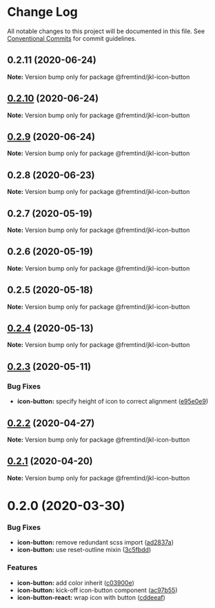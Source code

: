 # Change Log

All notable changes to this project will be documented in this file.
See [Conventional Commits](https://conventionalcommits.org) for commit guidelines.

## 0.2.11 (2020-06-24)

**Note:** Version bump only for package @fremtind/jkl-icon-button





## [0.2.10](https://github.com/fremtind/jokul/compare/@fremtind/jkl-icon-button@0.2.9...@fremtind/jkl-icon-button@0.2.10) (2020-06-24)

**Note:** Version bump only for package @fremtind/jkl-icon-button





## [0.2.9](https://github.com/fremtind/jokul/compare/@fremtind/jkl-icon-button@0.2.8...@fremtind/jkl-icon-button@0.2.9) (2020-06-24)

**Note:** Version bump only for package @fremtind/jkl-icon-button





## 0.2.8 (2020-06-23)

**Note:** Version bump only for package @fremtind/jkl-icon-button





## 0.2.7 (2020-05-19)

**Note:** Version bump only for package @fremtind/jkl-icon-button





## 0.2.6 (2020-05-19)

**Note:** Version bump only for package @fremtind/jkl-icon-button





## 0.2.5 (2020-05-18)

**Note:** Version bump only for package @fremtind/jkl-icon-button





## [0.2.4](https://github.com/fremtind/jokul/compare/@fremtind/jkl-icon-button@0.2.3...@fremtind/jkl-icon-button@0.2.4) (2020-05-13)

**Note:** Version bump only for package @fremtind/jkl-icon-button





## [0.2.3](https://github.com/fremtind/jokul/compare/@fremtind/jkl-icon-button@0.2.2...@fremtind/jkl-icon-button@0.2.3) (2020-05-11)


### Bug Fixes

* **icon-button:** specify height of icon to correct alignment ([e95e0e9](https://github.com/fremtind/jokul/commit/e95e0e9f3e9d9708b8b36788463aa52e3ef853fc))





## [0.2.2](https://github.com/fremtind/jokul/compare/@fremtind/jkl-icon-button@0.2.1...@fremtind/jkl-icon-button@0.2.2) (2020-04-27)

**Note:** Version bump only for package @fremtind/jkl-icon-button





## [0.2.1](https://github.com/fremtind/jokul/compare/@fremtind/jkl-icon-button@0.2.0...@fremtind/jkl-icon-button@0.2.1) (2020-04-20)

**Note:** Version bump only for package @fremtind/jkl-icon-button





# 0.2.0 (2020-03-30)


### Bug Fixes

* **icon-button:** remove redundant scss import ([ad2837a](https://github.com/fremtind/jokul/commit/ad2837a1961b245219ae111dae36e2450dbbee88))
* **icon-button:** use reset-outline mixin ([3c5fbdd](https://github.com/fremtind/jokul/commit/3c5fbdd4eab20a8410c47b09e3eccd9b7fc73318))


### Features

* **icon-button:** add color inherit ([c03900e](https://github.com/fremtind/jokul/commit/c03900e9673d01a59242f74c77eee7a5da991490))
* **icon-button:** kick-off icon-button component ([ac97b55](https://github.com/fremtind/jokul/commit/ac97b556a35b9cb4eddd08d4e308e7e69dee03e1))
* **icon-button-react:** wrap icon with button ([cddeeaf](https://github.com/fremtind/jokul/commit/cddeeafe5954678f6db37f404cbff0216685db4d))
